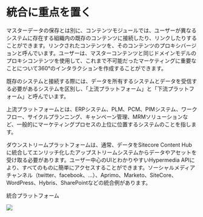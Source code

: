 # 統合に重点を置く

マスターデータの保存とは別に、コンテンツモジュールでは、ユーザーが異なるシステムに存在する組織内の既存のコンテンツに接続したり、リンクしたりすることができます。リンクされたコンテンツを、そのコンテンツのプロキシバージョンと呼んでいます。ユーザーは、マスターコンテンツと同じドメインモデルのプロキシコンテンツを使用して、これまで不可能だったマーケティングに重要なことについて360°のインタラクションを作成することができます。

既存のシステムと接続する際には、データを所有するシステムとデータを受信する必要があるシステムを区別し、「上流プラットフォーム」と「下流プラットフォーム」と呼んでいます。

上流プラットフォームとは、ERPシステム、PLM、PCM、PIMシステム、ワークフロー、サイクルプランニング、キャンペーン管理、MRMソリューションなど、一般的にマーケティングプロセスの上位に位置するシステムのことを指します。

ダウンストリームプラットフォームは、通常、データをSitecore Content Hubに統合してエンリッチ化したアップストリームシステムからデータやアセットを受け取る必要があります。ユーザー中心のUIとわかりやすいHypermedia APIにより、すべてのものに簡単にアクセスすることができます。ソーシャルメディアチャンネル（twitter、facebook、...）、Aprimo、Marketo、SiteCore、WordPress、Hybris、SharePointなどの統合例があります。

統合プラットフォーム

![](/images/user-documentation/about-m-content/_user-documentation_content-user-manual_3.0.0_4_Integration_platforms.jpg)
